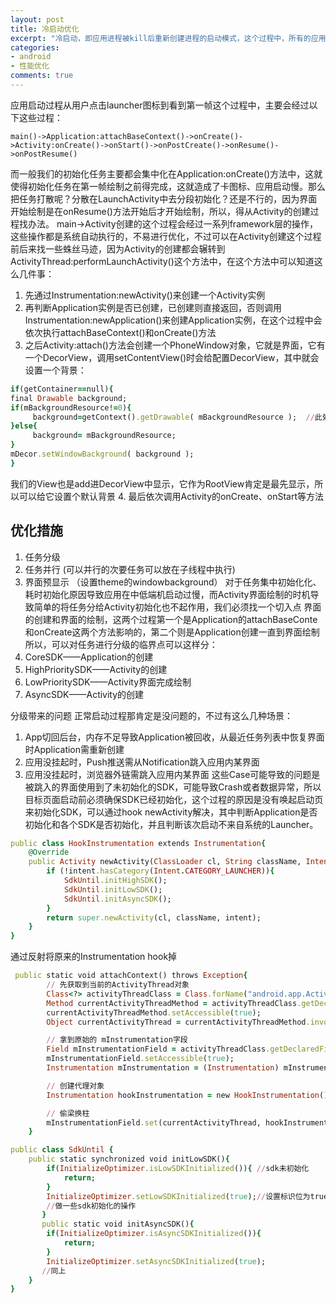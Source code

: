 ```yaml
---
layout: post
title: 冷启动优化
excerpt: "冷启动，即应用进程被kill后重新创建进程的启动模式，这个过程中，所有的应用资源都会被重新初始化，如果在application里面做太多资源初始化操作，就容易导致应用进入activity的时间太长"
categories: 
- android
- 性能优化
comments: true
---
```

应用启动过程从用户点击launcher图标到看到第一帧这个过程中，主要会经过以下这些过程：
``` 
main()->Application:attachBaseContext()->onCreate()->Activity:onCreate()->onStart()->onPostCreate()->onResume()->onPostResume()
```
而一般我们的初始化任务主要都会集中化在Application:onCreate()方法中，这就使得初始化任务在第一帧绘制之前得完成，这就造成了卡图标、应用启动慢。那么把任务打散呢？分散在LaunchActivity中去分段初始化？还是不行的，因为界面开始绘制是在onResume()方法开始后才开始绘制，所以，得从Activity的创建过程找办法。
main->Activity创建的这个过程会经过一系列framework层的操作，这些操作都是系统自动执行的，不易进行优化，不过可以在Activity创建这个过程前后来找一些蛛丝马迹，因为Activity的创建都会辗转到ActivityThread:performLaunchActivity()这个方法中，在这个方法中可以知道这么几件事：
1. 先通过Instrumentation:newActivity()来创建一个Activity实例
2. 再判断Application实例是否已创建，已创建则直接返回，否则调用
Instrumentation:newApplication()来创建Application实例，在这个过程中会依次执行attachBaseContext()和onCreate()方法
3. 之后Activity:attach()方法会创建一个PhoneWindow对象，它就是界面，它有一个DecorView，调用setContentView()时会给配置DecorView，其中就会设置一个背景：
```ruby  
if(getContainer==null){
final Drawable background;
if(mBackgroundResource!=0){
     background=getContext().getDrawable( mBackgroundResource );  //此处background来自theme中设置的windowbackgroud
}else{
     background= mBackgroundResource;
}
mDecor.setWindowBackground( background );
}
```
我们的View也是add进DecorView中显示，它作为RootView肯定是最先显示，所以可以给它设置个默认背景
4. 最后依次调用Activity的onCreate、onStart等方法

## 优化措施
1. 任务分级
2. 任务并行      (可以并行的次要任务可以放在子线程中执行)
3. 界面预显示  （设置theme的windowbackground）
对于任务集中初始化化、耗时初始化原因导致应用在中低端机启动过慢，而Activity界面绘制的时机导致简单的将任务分给Activity初始化也不起作用，我们必须找一个切入点
界面的创建和界面的绘制，这两个过程第一个是Application的attachBaseConte和onCreate这两个方法影响的，第二个则是Application创建一直到界面绘制
所以，可以对任务进行分级的临界点可以这样分：
1. CoreSDK——Application的创建
2. HighPrioritySDK——Activity的创建
3. LowPrioritySDK——Activity界面完成绘制
4. AsyncSDK——Activity的创建

分级带来的问题
正常启动过程那肯定是没问题的，不过有这么几种场景：
1. App切回后台，内存不足导致Application被回收，从最近任务列表中恢复界面时Application需重新创建
2. 应用没挂起时，Push推送需从Notification跳入应用内某界面
3. 应用没挂起时，浏览器外链需跳入应用内某界面
这些Case可能导致的问题是被跳入的界面使用到了未初始化的SDK，可能导致Crash或者数据异常，所以目标页面启动前必须确保SDK已经初始化，这个过程的原因是没有唤起启动页来初始化SDK，可以通过hook newActivity解决，其中判断Application是否初始化和各个SDK是否初始化，并且判断该次启动不来自系统的Launcher。


```ruby  
public class HookInstrumentation extends Instrumentation{
    @Override
    public Activity newActivity(ClassLoader cl, String className, Intent intent) throws InstantiationException, IllegalAccessException, ClassNotFoundException {
        if (!intent.hasCategory(Intent.CATEGORY_LAUNCHER)){
            SdkUntil.initHighSDK();
            SdkUntil.initLowSDK();
            SdkUntil.initAsyncSDK();
        }
        return super.newActivity(cl, className, intent);
    }
}
```
通过反射将原来的Instrumentation hook掉
```ruby 
 public static void attachContext() throws Exception{
        // 先获取到当前的ActivityThread对象
        Class<?> activityThreadClass = Class.forName("android.app.ActivityThread");
        Method currentActivityThreadMethod = activityThreadClass.getDeclaredMethod("currentActivityThread");
        currentActivityThreadMethod.setAccessible(true);
        Object currentActivityThread = currentActivityThreadMethod.invoke(null);

        // 拿到原始的 mInstrumentation字段
        Field mInstrumentationField = activityThreadClass.getDeclaredField("mInstrumentation");
        mInstrumentationField.setAccessible(true);
        Instrumentation mInstrumentation = (Instrumentation) mInstrumentationField.get(currentActivityThread);

        // 创建代理对象
        Instrumentation hookInstrumentation = new HookInstrumentation();

        // 偷梁换柱
        mInstrumentationField.set(currentActivityThread, hookInstrumentation);
    }
```
```ruby 
public class SdkUntil {
    public static synchronized void initLowSDK(){
        if(InitializeOptimizer.isLowSDKInitialized()){ //sdk未初始化
            return;
        }
        InitializeOptimizer.setLowSDKInitialized(true);//设置标识位为true并初始化
        //做一些sdk初始化的操作
       }
       public static void initAsyncSDK(){
        if(InitializeOptimizer.isAsyncSDKInitialized()){
            return;
        }
        InitializeOptimizer.setAsyncSDKInitialized(true);
       //同上
    }
}      
```      
